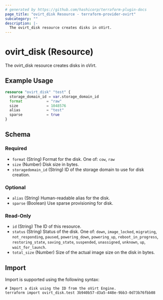 ```yaml
---
# generated by https://github.com/hashicorp/terraform-plugin-docs
page_title: "ovirt_disk Resource - terraform-provider-ovirt"
subcategory: ""
description: |-
  The ovirt_disk resource creates disks in oVirt.
---
```


# ovirt_disk (Resource)

The ovirt_disk resource creates disks in oVirt.

## Example Usage

```terraform
resource "ovirt_disk" "test" {
  storage_domain_id = var.storage_domain_id
  format           = "raw"
  size             = 1048576
  alias            = "test"
  sparse           = true
}
```

<!-- schema generated by tfplugindocs -->
## Schema

### Required

- `format` (String) Format for the disk. One of: `cow`, `raw`
- `size` (Number) Disk size in bytes.
- `storagedomain_id` (String) ID of the storage domain to use for disk creation.

### Optional

- `alias` (String) Human-readable alias for the disk.
- `sparse` (Boolean) Use sparse provisioning for disk.

### Read-Only

- `id` (String) The ID of this resource.
- `status` (String) Status of the disk. One of: `down`, `image_locked`, `migrating`, `not_responding`, `paused`, `powering_down`, `powering_up`, `reboot_in_progress`, `restoring_state`, `saving_state`, `suspended`, `unassigned`, `unknown`, `up`, `wait_for_launch`.
- `total_size` (Number) Size of the actual image size on the disk in bytes.

## Import

Import is supported using the following syntax:

```shell
# Import a disk using the ID from the oVirt Engine.
terraform import ovirt_disk.test 3b940b57-d3a5-448e-9bb3-0d73b76fbb08
```
